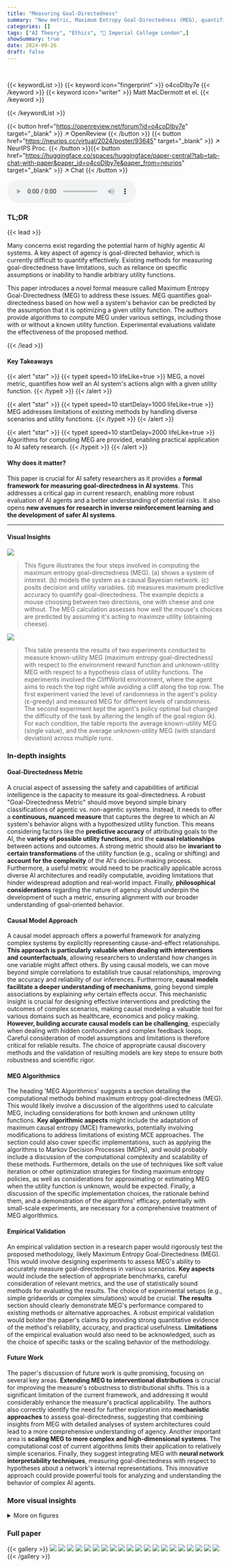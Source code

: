 ```yaml
---
title: "Measuring Goal-Directedness"
summary: "New metric, Maximum Entropy Goal-Directedness (MEG), quantifies AI goal-directedness, crucial for assessing AI safety and agency."
categories: []
tags: ["AI Theory", "Ethics", "🏢 Imperial College London",]
showSummary: true
date: 2024-09-26
draft: false
---
```


<br>

{{< keywordList >}}
{{< keyword icon="fingerprint" >}} o4coDIby7e {{< /keyword >}}
{{< keyword icon="writer" >}} Matt MacDermott et el. {{< /keyword >}}
 
{{< /keywordList >}}

{{< button href="https://openreview.net/forum?id=o4coDIby7e" target="_blank" >}}
↗ OpenReview
{{< /button >}}
{{< button href="https://neurips.cc/virtual/2024/poster/93645" target="_blank" >}}
↗ NeurIPS Proc.
{{< /button >}}{{< button href="https://huggingface.co/spaces/huggingface/paper-central?tab=tab-chat-with-paper&paper_id=o4coDIby7e&paper_from=neurips" target="_blank" >}}
↗ Chat
{{< /button >}}



<audio controls>
    <source src="https://ai-paper-reviewer.com/o4coDIby7e/podcast.wav" type="audio/wav">
    Your browser does not support the audio element.
</audio>


### TL;DR


{{< lead >}}

Many concerns exist regarding the potential harm of highly agentic AI systems.  A key aspect of agency is goal-directed behavior, which is currently difficult to quantify effectively.  Existing methods for measuring goal-directedness have limitations, such as reliance on specific assumptions or inability to handle arbitrary utility functions. 

This paper introduces a novel formal measure called Maximum Entropy Goal-Directedness (MEG) to address these issues. MEG quantifies goal-directedness based on how well a system's behavior can be predicted by the assumption that it is optimizing a given utility function. The authors provide algorithms to compute MEG under various settings, including those with or without a known utility function. Experimental evaluations validate the effectiveness of the proposed method.

{{< /lead >}}


#### Key Takeaways

{{< alert "star" >}}
{{< typeit speed=10 lifeLike=true >}} MEG, a novel metric, quantifies how well an AI system's actions align with a given utility function. {{< /typeit >}}
{{< /alert >}}

{{< alert "star" >}}
{{< typeit speed=10 startDelay=1000 lifeLike=true >}} MEG addresses limitations of existing methods by handling diverse scenarios and utility functions. {{< /typeit >}}
{{< /alert >}}

{{< alert "star" >}}
{{< typeit speed=10 startDelay=2000 lifeLike=true >}} Algorithms for computing MEG are provided, enabling practical application to AI safety research. {{< /typeit >}}
{{< /alert >}}

#### Why does it matter?
This paper is crucial for AI safety researchers as it provides a **formal framework for measuring goal-directedness in AI systems**.  This addresses a critical gap in current research, enabling more robust evaluation of AI agents and a better understanding of potential risks. It also opens **new avenues for research in inverse reinforcement learning and the development of safer AI systems**.

------
#### Visual Insights



![](https://ai-paper-reviewer.com/o4coDIby7e/figures_1_1.jpg)

> This figure illustrates the four steps involved in computing the maximum entropy goal-directedness (MEG). (a) shows a system of interest. (b) models the system as a causal Bayesian network. (c) posits decision and utility variables. (d) measures maximum predictive accuracy to quantify goal-directedness.  The example depicts a mouse choosing between two directions, one with cheese and one without.  The MEG calculation assesses how well the mouse's choices are predicted by assuming it's acting to maximize utility (obtaining cheese).





![](https://ai-paper-reviewer.com/o4coDIby7e/tables_16_1.jpg)

> This table presents the results of two experiments conducted to measure known-utility MEG (maximum entropy goal-directedness) with respect to the environment reward function and unknown-utility MEG with respect to a hypothesis class of utility functions. The experiments involved the CliffWorld environment, where the agent aims to reach the top right while avoiding a cliff along the top row.  The first experiment varied the level of randomness in the agent's policy (ε-greedy) and measured MEG for different levels of randomness.  The second experiment kept the agent's policy optimal but changed the difficulty of the task by altering the length of the goal region (k). For each condition, the table reports the average known-utility MEG (single value), and the average unknown-utility MEG (with standard deviation) across multiple runs.





### In-depth insights


#### Goal-Directedness Metric
A crucial aspect of assessing the safety and capabilities of artificial intelligence is the capacity to measure its goal-directedness.  A robust "Goal-Directedness Metric" should move beyond simple binary classifications of agentic vs. non-agentic systems.  Instead, it needs to offer a **continuous, nuanced measure** that captures the degree to which an AI system's behavior aligns with a hypothesized utility function. This means considering factors like the **predictive accuracy** of attributing goals to the AI, the **variety of possible utility functions**, and the **causal relationships** between actions and outcomes.  A strong metric should also be **invariant to certain transformations** of the utility function (e.g., scaling or shifting) and **account for the complexity** of the AI's decision-making process.  Furthermore, a useful metric would need to be practically applicable across diverse AI architectures and readily computable, avoiding limitations that hinder widespread adoption and real-world impact. Finally, **philosophical considerations** regarding the nature of agency should underpin the development of such a metric, ensuring alignment with our broader understanding of goal-oriented behavior.

#### Causal Model Approach
A causal model approach offers a powerful framework for analyzing complex systems by explicitly representing cause-and-effect relationships.  **This approach is particularly valuable when dealing with interventions and counterfactuals**, allowing researchers to understand how changes in one variable might affect others. By using causal models, we can move beyond simple correlations to establish true causal relationships, improving the accuracy and reliability of our inferences.  Furthermore, **causal models facilitate a deeper understanding of mechanisms**, going beyond simple associations by explaining *why* certain effects occur. This mechanistic insight is crucial for designing effective interventions and predicting the outcomes of complex scenarios, making causal modeling a valuable tool for various domains such as healthcare, economics and policy making.  **However, building accurate causal models can be challenging**, especially when dealing with hidden confounders and complex feedback loops.  Careful consideration of model assumptions and limitations is therefore critical for reliable results. The choice of appropriate causal discovery methods and the validation of resulting models are key steps to ensure both robustness and scientific rigor.

#### MEG Algorithmics
The heading 'MEG Algorithmics' suggests a section detailing the computational methods behind maximum entropy goal-directedness (MEG).  This would likely involve a discussion of the algorithms used to calculate MEG, including considerations for both known and unknown utility functions. **Key algorithmic aspects** might include the adaptation of maximum causal entropy (MCE) frameworks, potentially involving modifications to address limitations of existing MCE approaches.  The section could also cover specific implementations, such as applying the algorithms to Markov Decision Processes (MDPs), and would probably include a discussion of the computational complexity and scalability of these methods.  Furthermore, details on the use of techniques like soft value iteration or other optimization strategies for finding maximum entropy policies, as well as considerations for approximating or estimating MEG when the utility function is unknown, would be expected. Finally, a discussion of the specific implementation choices, the rationale behind them, and a demonstration of the algorithms' efficacy, potentially with small-scale experiments, are necessary for a comprehensive treatment of MEG algorithmics.

#### Empirical Validation
An empirical validation section in a research paper would rigorously test the proposed methodology, likely Maximum Entropy Goal-Directedness (MEG).  This would involve designing experiments to assess MEG's ability to accurately measure goal-directedness in various scenarios.  **Key aspects** would include the selection of appropriate benchmarks, careful consideration of relevant metrics, and the use of statistically sound methods for evaluating the results. The choice of experimental setups (e.g., simple gridworlds or complex simulations) would be crucial.  **The results** section should clearly demonstrate MEG's performance compared to existing methods or alternative approaches.  A robust empirical validation would bolster the paper's claims by providing strong quantitative evidence of the method's reliability, accuracy, and practical usefulness. **Limitations** of the empirical evaluation would also need to be acknowledged, such as the choice of specific tasks or the scaling behavior of the methodology.

#### Future Work
The paper's discussion of future work is quite promising, focusing on several key areas.  **Extending MEG to interventional distributions** is crucial for improving the measure's robustness to distributional shifts.  This is a significant limitation of the current framework, and addressing it would considerably enhance the measure's practical applicability.  The authors also correctly identify the need for further exploration into **mechanistic approaches** to assess goal-directedness, suggesting that combining insights from MEG with detailed analyses of system architectures could lead to a more comprehensive understanding of agency. Another important area is **scaling MEG to more complex and high-dimensional systems**. The computational cost of current algorithms limits their application to relatively simple scenarios.  Finally, they suggest integrating MEG with **neural network interpretability techniques**,  measuring goal-directedness with respect to hypotheses about a network's internal representations. This innovative approach could provide powerful tools for analyzing and understanding the behavior of complex AI agents.


### More visual insights

<details>
<summary>More on figures
</summary>


![](https://ai-paper-reviewer.com/o4coDIby7e/figures_3_1.jpg)

> This figure illustrates an example of a sequential multi-decision problem. (a) shows the gridworld environment. The mouse starts in the center and must decide whether to move left or right at each time step. (b) depicts this as a causal Bayesian network, with nodes representing the cheese's location, the mouse's observations and decision, and whether the mouse obtained the cheese. (c) shows this as a causal influence diagram, with utility nodes added to represent the utility of each outcome.


![](https://ai-paper-reviewer.com/o4coDIby7e/figures_8_1.jpg)

> This figure presents results from two experiments conducted using the CliffWorld environment.  The first experiment (b) shows how the maximum entropy goal-directedness (MEG) changes for ε-greedy policies with varying ε values (exploration-exploitation trade-off). As expected, MEG decreases as the policy becomes less optimal (more random). The second experiment (c) examines how MEG varies for optimal policies under different reward functions, each representing a task of varying difficulty. It shows that known-utility MEG (MEG with respect to a known reward function) decreases as the task gets easier (the goal region becomes larger), while the unknown-utility MEG (MEG considering a family of utility functions) remains relatively higher. This is because optimal policies that perform well on the easier task also perform well on more specific, narrower utility functions, thereby maintaining a higher MEG in the unknown utility case.


![](https://ai-paper-reviewer.com/o4coDIby7e/figures_13_1.jpg)

> This figure compares three different graphical model representations of Example 1 from the paper.  Panel (a) shows a standard causal Bayesian network (CBN). Panel (b) demonstrates a 'mechanised' CBN, which adds additional variables representing mechanisms.  Kenton et al.'s method would only identify an agent in the mechanised version.  Panel (c) presents a 'mechanised' causal influence diagram (CID) that includes utility variables.  The paper highlights that MEG (Maximum Entropy Goal-Directedness), unlike Kenton et al.'s method, remains consistent across these different representations.


![](https://ai-paper-reviewer.com/o4coDIby7e/figures_17_1.jpg)

> This figure shows three subplots related to the CliffWorld environment experiments. (a) shows the environment setup. (b) shows how MEG (maximum entropy goal-directedness) values decrease as the policies become less optimal (using epsilon-greedy policies with varying epsilon values). (c) demonstrates the relationship between MEG and task difficulty (different reward functions with varying lengths of goal regions). This subplot highlights that known-utility MEG decreases as the task becomes easier, but unknown-utility MEG remains higher because optimal policies perform well even with narrower goal definitions.


</details>






### Full paper

{{< gallery >}}
<img src="https://ai-paper-reviewer.com/o4coDIby7e/1.png" class="grid-w50 md:grid-w33 xl:grid-w25" />
<img src="https://ai-paper-reviewer.com/o4coDIby7e/2.png" class="grid-w50 md:grid-w33 xl:grid-w25" />
<img src="https://ai-paper-reviewer.com/o4coDIby7e/3.png" class="grid-w50 md:grid-w33 xl:grid-w25" />
<img src="https://ai-paper-reviewer.com/o4coDIby7e/4.png" class="grid-w50 md:grid-w33 xl:grid-w25" />
<img src="https://ai-paper-reviewer.com/o4coDIby7e/5.png" class="grid-w50 md:grid-w33 xl:grid-w25" />
<img src="https://ai-paper-reviewer.com/o4coDIby7e/6.png" class="grid-w50 md:grid-w33 xl:grid-w25" />
<img src="https://ai-paper-reviewer.com/o4coDIby7e/7.png" class="grid-w50 md:grid-w33 xl:grid-w25" />
<img src="https://ai-paper-reviewer.com/o4coDIby7e/8.png" class="grid-w50 md:grid-w33 xl:grid-w25" />
<img src="https://ai-paper-reviewer.com/o4coDIby7e/9.png" class="grid-w50 md:grid-w33 xl:grid-w25" />
<img src="https://ai-paper-reviewer.com/o4coDIby7e/10.png" class="grid-w50 md:grid-w33 xl:grid-w25" />
<img src="https://ai-paper-reviewer.com/o4coDIby7e/11.png" class="grid-w50 md:grid-w33 xl:grid-w25" />
<img src="https://ai-paper-reviewer.com/o4coDIby7e/12.png" class="grid-w50 md:grid-w33 xl:grid-w25" />
<img src="https://ai-paper-reviewer.com/o4coDIby7e/13.png" class="grid-w50 md:grid-w33 xl:grid-w25" />
<img src="https://ai-paper-reviewer.com/o4coDIby7e/14.png" class="grid-w50 md:grid-w33 xl:grid-w25" />
<img src="https://ai-paper-reviewer.com/o4coDIby7e/15.png" class="grid-w50 md:grid-w33 xl:grid-w25" />
<img src="https://ai-paper-reviewer.com/o4coDIby7e/16.png" class="grid-w50 md:grid-w33 xl:grid-w25" />
<img src="https://ai-paper-reviewer.com/o4coDIby7e/17.png" class="grid-w50 md:grid-w33 xl:grid-w25" />
<img src="https://ai-paper-reviewer.com/o4coDIby7e/18.png" class="grid-w50 md:grid-w33 xl:grid-w25" />
<img src="https://ai-paper-reviewer.com/o4coDIby7e/19.png" class="grid-w50 md:grid-w33 xl:grid-w25" />
<img src="https://ai-paper-reviewer.com/o4coDIby7e/20.png" class="grid-w50 md:grid-w33 xl:grid-w25" />
{{< /gallery >}}